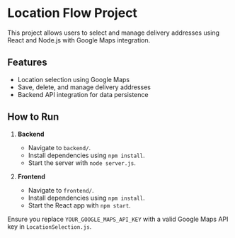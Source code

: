# Location Flow Project

This project allows users to select and manage delivery addresses using React and Node.js with Google Maps integration.

## Features
- Location selection using Google Maps
- Save, delete, and manage delivery addresses
- Backend API integration for data persistence

## How to Run
1. **Backend**
   - Navigate to `backend/`.
   - Install dependencies using `npm install`.
   - Start the server with `node server.js`.

2. **Frontend**
   - Navigate to `frontend/`.
   - Install dependencies using `npm install`.
   - Start the React app with `npm start`.

Ensure you replace `YOUR_GOOGLE_MAPS_API_KEY` with a valid Google Maps API key in `LocationSelection.js`.